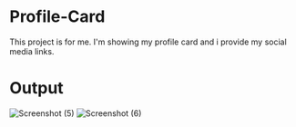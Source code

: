 # Profile-Card
This project is for me. I'm showing my profile card and i provide my social media links.

# Output
![Screenshot (5)](https://github.com/user-attachments/assets/f3c1e9e2-a014-481a-af9e-bed82b082603)
![Screenshot (6)](https://github.com/user-attachments/assets/62fc4726-7d90-4c4b-98fa-a72f69093f80)

